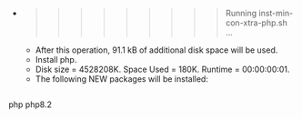 * >>>>>>>>> Running inst-min-con-xtra-php.sh ...
  * After this operation, 91.1 kB of additional disk space will be used.
  * Install php.
  * Disk size = 4528208K. Space Used = 180K. Runtime = 00:00:00:01.
  * The following NEW packages will be installed:
  ```bash
php php8.2
  ```
